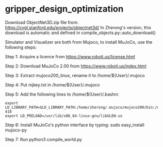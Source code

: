 # gripper_design_optimization


Download ObjectNet3D.zip file from: https://cvgl.stanford.edu/projects/objectnet3d/
In Zherong's version, this download is automatic and defined in compile_objects.py::auto_download()

Simulator and Visualizer are both from Mujoco, to install MuJoCo, use the following steps:

Step 1: Acquire a licence from https://www.roboti.us/license.html

Step 2: Download MuJoCo 2.00 from https://www.roboti.us/index.html

Step 3: Extract mujoco200_linux, rename it to /home/${User}/.mujoco

Step 4: Put mjkey.txt in /home/${User}/.mujoco

Step 5: Add the following lines to /home/${User}/.bashrc

    export LD_LIBRARY_PATH=$LD_LIBRARY_PATH:/home/zherong/.mujoco/mujoco200/bin:/usr/lib/nvidia-418
    export LD_PRELOAD=/usr/lib/x86_64-linux-gnu/libGLEW.so
    
Step 6: Install MuJoCo's python interface by typing: sudo easy_install mujoco-py

Step 7: Run python3 compile_world.py